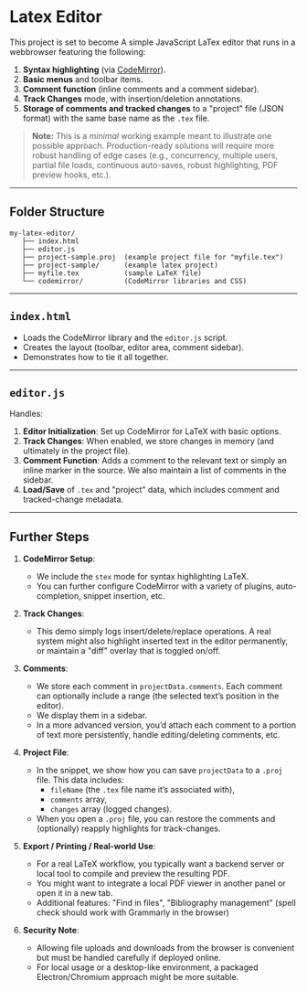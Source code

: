 # Latex Editor

This project is set to become A simple JavaScript LaTex editor that runs in a webbrowser featuring the following:

1. **Syntax highlighting** (via [CodeMirror](https://codemirror.net/)).
2. **Basic menus** and toolbar items.
3. **Comment function** (inline comments and a comment sidebar).
4. **Track Changes** mode, with insertion/deletion annotations.
5. **Storage of comments and tracked changes** to a "project" file (JSON format) with the same base name as the `.tex` file.

> **Note:** This is a *minimal* working example meant to illustrate one possible approach. Production-ready solutions will require more robust handling of edge cases (e.g., concurrency, multiple users, partial file loads, continuous auto-saves, robust highlighting, PDF preview hooks, etc.).

---

## Folder Structure

```
my-latex-editor/
   ├── index.html
   ├── editor.js
   ├── project-sample.proj  (example project file for "myfile.tex")
   ├── project-sample/      (example latex project)
   ├── myfile.tex           (sample LaTeX file)
   └── codemirror/          (CodeMirror libraries and CSS)
```


---

## `index.html`

- Loads the CodeMirror library and the `editor.js` script.
- Creates the layout (toolbar, editor area, comment sidebar).
- Demonstrates how to tie it all together.

---

## `editor.js`

Handles:

1. **Editor Initialization**: Set up CodeMirror for LaTeX with basic options.
2. **Track Changes**: When enabled, we store changes in memory (and ultimately in the project file).
3. **Comment Function**: Adds a comment to the relevant text or simply an inline marker in the source. We also maintain a list of comments in the sidebar.
4. **Load/Save** of `.tex` and "project" data, which includes comment and tracked-change metadata.


---

## Further Steps

1. **CodeMirror Setup**:  
   - We include the `stex` mode for syntax highlighting LaTeX.  
   - You can further configure CodeMirror with a variety of plugins, auto-completion, snippet insertion, etc.

2. **Track Changes**:  
   - This demo simply logs insert/delete/replace operations. A real system might also highlight inserted text in the editor permanently, or maintain a "diff" overlay that is toggled on/off.

3. **Comments**:  
   - We store each comment in `projectData.comments`. Each comment can optionally include a range (the selected text’s position in the editor).  
   - We display them in a sidebar.  
   - In a more advanced version, you’d attach each comment to a portion of text more persistently, handle editing/deleting comments, etc.

4. **Project File**:  
   - In the snippet, we show how you can save `projectData` to a `.proj` file. This data includes:
     - `fileName` (the `.tex` file name it’s associated with),
     - `comments` array,
     - `changes` array (logged changes).
   - When you open a `.proj` file, you can restore the comments and (optionally) reapply highlights for track-changes.

5. **Export / Printing / Real-world Use**:  
   - For a real LaTeX workflow, you typically want a backend server or local tool to compile and preview the resulting PDF.  
   - You might want to integrate a local PDF viewer in another panel or open it in a new tab.  
   - Additional features: "Find in files", "Bibliography management" (spell check should work with Grammarly in the browser)

6. **Security Note**:  
   - Allowing file uploads and downloads from the browser is convenient but must be handled carefully if deployed online.  
   - For local usage or a desktop-like environment, a packaged Electron/Chromium approach might be more suitable.

